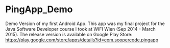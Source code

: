 # PingApp_Demo
Demo Version of my first Android App.
This app was my final project for the Java Software Developer course I took at WIFI Wien (Sep 2014 - March 2015). 
The release version is available on Google Play Store:
https://play.google.com/store/apps/details?id=com.soopercode.pingapp
